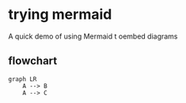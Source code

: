 # trying mermaid

A quick demo of using Mermaid t oembed diagrams

## flowchart

```mermaid
graph LR
	A --> B
	A --> C
```